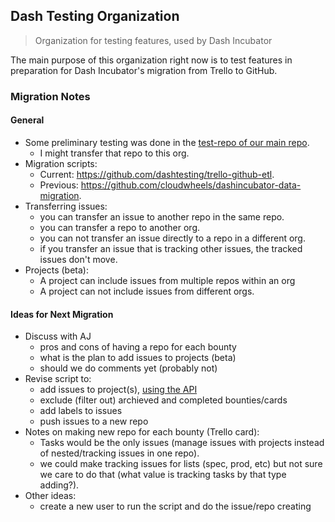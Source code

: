 ## Dash Testing Organization
> Organization for testing features, used by Dash Incubator

The main purpose of this organization right now is to test features in preparation for Dash Incubator's migration from Trello to GitHub.

### Migration Notes

#### General

- Some preliminary testing was done in the [test-repo of our main repo](https://github.com/dashincubator/test-repo).
  - I might transfer that repo to this org.
- Migration scripts:
  - Current: https://github.com/dashtesting/trello-github-etl.
  - Previous: https://github.com/cloudwheels/dashincubator-data-migration.
- Transferring issues:
  - you can transfer an issue to another repo in the same repo.
  - you can transfer a repo to another org.
  - you can not transfer an issue directly to a repo in a different org.
  - if you transfer an issue that is tracking other issues, the tracked issues don't move.
- Projects (beta):
  - A project can include issues from multiple repos within an org
  - A project can not include issues from different orgs. 

#### Ideas for Next Migration

- Discuss with AJ
  - pros and cons of having a repo for each bounty
  - what is the plan to add issues to projects (beta)
  - should we do comments yet (probably not)
- Revise script to:
  - add issues to project(s), [using the API](https://docs.github.com/en/issues/trying-out-the-new-projects-experience/using-the-api-to-manage-projects) 
  - exclude (filter out) archieved and completed bounties/cards
  - add labels to issues
  - push issues to a new repo
- Notes on making new repo for each bounty (Trello card):
  - Tasks would be the only issues (manage issues with projects instead of nested/tracking issues in one repo).
  - we could make tracking issues for lists (spec, prod, etc) but not sure we care to do that (what value is tracking tasks by that type adding?).
- Other ideas:
  - create a new user to run the script and do the issue/repo creating
